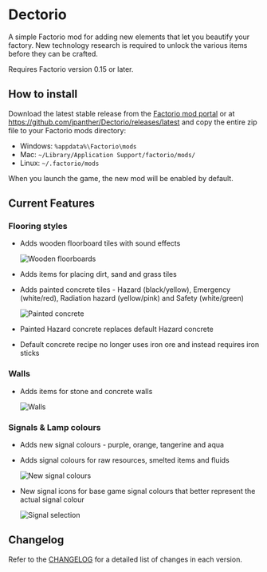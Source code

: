 # Dectorio

A simple Factorio mod for adding new elements that let you beautify your factory. New technology research is required to unlock the various items before they can be crafted.

Requires Factorio version 0.15 or later.

## How to install

Download the latest stable release from the [Factorio mod portal](https://mods.factorio.com/mods/PantherX/Dectorio) or at <https://github.com/jpanther/Dectorio/releases/latest> and copy the entire zip file to your Factorio mods directory:

* Windows: `%appdata%\Factorio\mods`
* Mac: `~/Library/Application Support/factorio/mods/`
* Linux: `~/.factorio/mods`

When you launch the game, the new mod will be enabled by default.

## Current Features

### Flooring styles

* Adds wooden floorboard tiles with sound effects

  ![Wooden floorboards](https://cl.ly/1C3v32423043/woodenfloorboards.png)

* Adds items for placing dirt, sand and grass tiles
* Adds painted concrete tiles - Hazard (black/yellow), Emergency (white/red), Radiation hazard (yellow/pink) and Safety (white/green)

  ![Painted concrete](https://cl.ly/322O0k052k1M/paintedconcrete.png)

* Painted Hazard concrete replaces default Hazard concrete
* Default concrete recipe no longer uses iron ore and instead requires iron sticks

### Walls

* Adds items for stone and concrete walls

  ![Walls](https://cl.ly/082i1q1v2C19/walls.png)

### Signals & Lamp colours

* Adds new signal colours - purple, orange, tangerine and aqua
* Adds signal colours for raw resources, smelted items and fluids

  ![New signal colours](https://cl.ly/3d322G2b2D3V/signalcolours.png)

* New signal icons for base game signal colours that better represent the actual signal colour

  ![Signal selection](https://cl.ly/0l3J0y1M3C21/signalselection.png)

## Changelog

Refer to the [CHANGELOG](CHANGELOG.md) for a detailed list of changes in each version.
